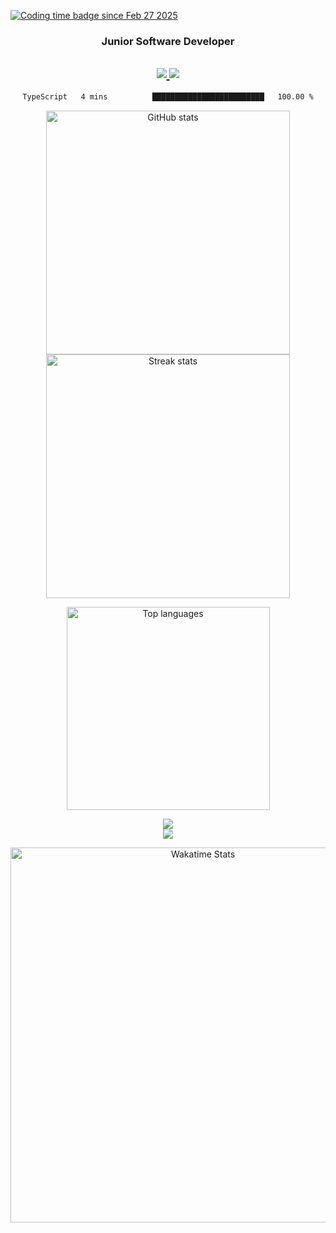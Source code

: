 <!-- Wakatime Badge -->
<p align="left">
  <a href="https://wakatime.com/@3311999a-8544-4d5e-a9fb-3290da8de41f">
    <img src="https://wakatime.com/badge/user/3311999a-8544-4d5e-a9fb-3290da8de41f.svg" alt="Coding time badge since Feb 27 2025" />
  </a>
</p>

<!-- Title -->
<h3 align="center">Junior Software Developer</h3>
<h2 align="center"> <a href="https://linkedin.com/in/khairilrahman" target="_blank"> <img src="https://img.shields.io/badge/LinkedIn-blue?style=for-the-badge&logo=linkedin&logoColor=white" /> </a> <a href="https://www.instagram.com/kiril.hrp/" target="_blank"> <img src="https://img.shields.io/badge/Instagram-deeppink?style=for-the-badge&logo=&logoColor=white" /> </a> </h2>






<!-- WakaTime Stats -->
<div align="center">
<!--START_SECTION:waka-->

```txt
TypeScript   4 mins          █████████████████████████   100.00 %
```

<!--END_SECTION:waka--> 
</div>


<!-- GitHub Stats -->
<p align="center">
  <img width="390" src="https://github-readme-stats.vercel.app/api?username=kyyril&show_icons=true&hide_border=true&theme=tokyonight&border_radius=10" alt="GitHub stats"/>
  <img width="390" src="https://github-readme-streak-stats.herokuapp.com/?user=kyyril&show_icons=true&hide_border=true&theme=tokyonight&border_radius=10" alt="Streak stats"/>
</p>

<!-- Most Used Languages -->
<p align="center">
  <img width="325" src="https://github-readme-stats.vercel.app/api/top-langs/?username=kyyril&layout=compact&theme=tokyonight&hide_border=true" alt="Top languages" />
</p>

<!-- Languages & Tools -->
<p align="center">
  <img src="https://skillicons.dev/icons?i=typescript,javascript,go,react,nextjs,express,tailwind,nodejs,graphql,vite" /><br/>
  <img src="https://skillicons.dev/icons?i=prisma,postgresql,mysql,firebase,supabase,docker,postman,vscode,figma,vercel" />
</p>


<p align="center">
  <img src="https://wakatime.com/share/@kyyril/9eb071bf-655b-4fb3-a970-6fc2f7c3b2ec.svg" alt="Wakatime Stats" width="600" />
</p>

<br/>
<br/>
